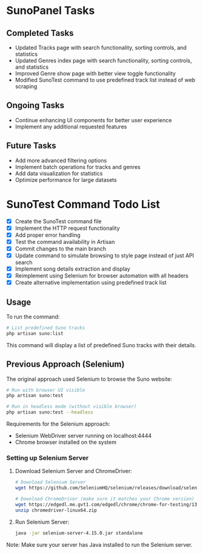 # SunoPanel Tasks

## Completed Tasks
- Updated Tracks page with search functionality, sorting controls, and statistics
- Updated Genres index page with search functionality, sorting controls, and statistics
- Improved Genre show page with better view toggle functionality
- Modified SunoTest command to use predefined track list instead of web scraping

## Ongoing Tasks
- Continue enhancing UI components for better user experience
- Implement any additional requested features

## Future Tasks
- Add more advanced filtering options
- Implement batch operations for tracks and genres
- Add data visualization for statistics
- Optimize performance for large datasets

# SunoTest Command Todo List

- [x] Create the SunoTest command file
- [x] Implement the HTTP request functionality
- [x] Add proper error handling
- [x] Test the command availability in Artisan
- [x] Commit changes to the main branch
- [x] Update command to simulate browsing to style page instead of just API search
- [x] Implement song details extraction and display
- [x] Reimplement using Selenium for browser automation with all headers
- [x] Create alternative implementation using predefined track list

## Usage

To run the command:

```bash
# List predefined Suno tracks
php artisan suno:list
```

This command will display a list of predefined Suno tracks with their details.

## Previous Approach (Selenium)

The original approach used Selenium to browse the Suno website:

```bash
# Run with browser UI visible
php artisan suno:test

# Run in headless mode (without visible browser)
php artisan suno:test --headless
```

Requirements for the Selenium approach:

- Selenium WebDriver server running on localhost:4444
- Chrome browser installed on the system

### Setting up Selenium Server

1. Download Selenium Server and ChromeDriver:
   ```bash
   # Download Selenium Server
   wget https://github.com/SeleniumHQ/selenium/releases/download/selenium-4.15.0/selenium-server-4.15.0.jar

   # Download ChromeDriver (make sure it matches your Chrome version)
   wget https://edgedl.me.gvt1.com/edgedl/chrome/chrome-for-testing/135.0.5217.0/linux64/chromedriver-linux64.zip
   unzip chromedriver-linux64.zip
   ```

2. Run Selenium Server:
   ```bash
   java -jar selenium-server-4.15.0.jar standalone
   ```

Note: Make sure your server has Java installed to run the Selenium server. 